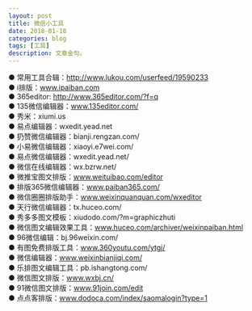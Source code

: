 ```yaml
---
layout: post
title: 微信小工具
date: 2018-01-18
categories: blog
tags: [工具]
description: 文章金句。
---
```


● 常用工具合辑：http://www.lukou.com/userfeed/19590233<br>
● i排版：www.ipaiban.com<br>
● 365editor: http://www.365editor.com/?f=q<br>
● 135微信编辑器：www.135editor.com/<br>
● 秀米：xiumi.us<br>
● 易点编辑器：wxedit.yead.net<br>
● 扔赞微信编辑器：bianji.rengzan.com/<br>
● 小易微信编辑器：xiaoyi.e7wei.com/<br>
● 易点微信编辑器：wxedit.yead.net/<br>
● 微信在线编辑器：wx.bzrw.net/<br>
● 微推宝图文排版：www.weituibao.com/editor<br>
● 排版365微信编辑器：www.paiban365.com/<br>
● 微信圈圈排版助手：www.weixinquanquan.com/wxeditor<br>
● 天行微信编辑器：tx.huceo.com/<br>
● 秀多多图文模板：xiudodo.com/?m=graphiczhuti<br>
● 微信图文编辑效果工具：www.huceo.com/archiver/weixinpaiban.html<br>
● 96微信编辑：bj.96weixin.com/<br>
● 有图免费排版工具：www.360youtu.com/ytgj/<br>
● 微信编辑器：www.weixinbianjiqi.com/<br>
● 乐排图文编辑工具：pb.ishangtong.com/<br>
● 微信图文排版：www.wxbj.cn/<br>
● 91微信图文排版：www.91join.com/edit<br>
● 点点客排版：www.dodoca.com/index/saomalogin?type=1

